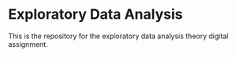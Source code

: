 # Exploratory Data Analysis

This is the repository for the exploratory data analysis theory digital assignment.
